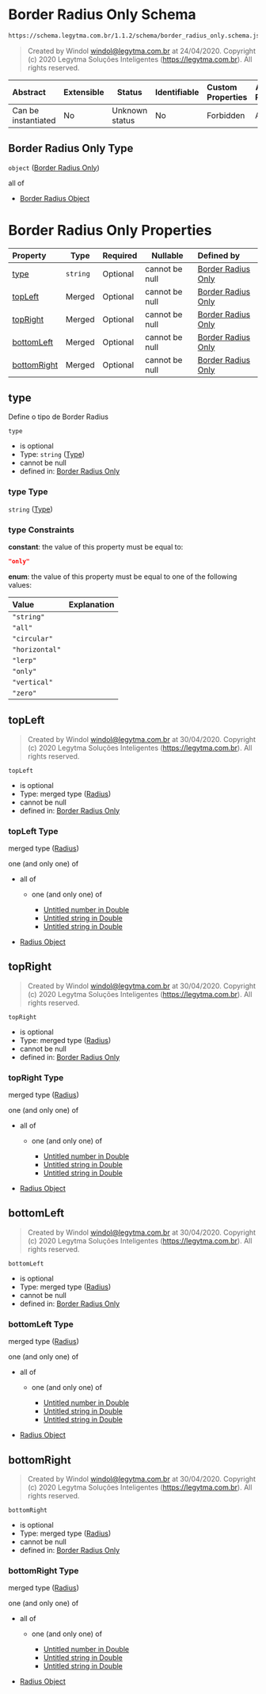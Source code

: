 # Border Radius Only Schema

```txt
https://schema.legytma.com.br/1.1.2/schema/border_radius_only.schema.json
```




> Created by Windol [windol@legytma.com.br](mailto:windol@legytma.com.br) at 24/04/2020.
> Copyright (c) 2020 Legytma Soluções Inteligentes (<https://legytma.com.br>). All rights reserved.
>

| Abstract            | Extensible | Status         | Identifiable | Custom Properties | Additional Properties | Access Restrictions | Defined In                                                                                        |
| :------------------ | ---------- | -------------- | ------------ | :---------------- | --------------------- | ------------------- | ------------------------------------------------------------------------------------------------- |
| Can be instantiated | No         | Unknown status | No           | Forbidden         | Allowed               | none                | [border_radius_only.schema.json](../schema/border_radius_only.schema.json) |

## Border Radius Only Type

`object` ([Border Radius Only](border_radius_only.md))

all of

-   [Border Radius Object](border_radius-oneof-border-radius-object.md)

# Border Radius Only Properties

| Property                    | Type     | Required | Nullable       | Defined by                                                                                                                                                         |
| :-------------------------- | -------- | -------- | -------------- | :----------------------------------------------------------------------------------------------------------------------------------------------------------------- |
| [type](#type)               | `string` | Optional | cannot be null | [Border Radius Only](border_radius_geometry-definitions-type.md) |
| [topLeft](#topLeft)         | Merged   | Optional | cannot be null | [Border Radius Only](border_radius_all-properties-radius.md)              |
| [topRight](#topRight)       | Merged   | Optional | cannot be null | [Border Radius Only](border_radius_all-properties-radius.md)             |
| [bottomLeft](#bottomLeft)   | Merged   | Optional | cannot be null | [Border Radius Only](border_radius_all-properties-radius.md)           |
| [bottomRight](#bottomRight) | Merged   | Optional | cannot be null | [Border Radius Only](border_radius_all-properties-radius.md)          |

## type

Define o tipo de Border Radius


`type`

-   is optional
-   Type: `string` ([Type](border_radius_geometry-definitions-type.md))
-   cannot be null
-   defined in: [Border Radius Only](border_radius_geometry-definitions-type.md)

### type Type

`string` ([Type](border_radius_geometry-definitions-type.md))

### type Constraints

**constant**: the value of this property must be equal to:

```json
"only"
```

**enum**: the value of this property must be equal to one of the following values:

| Value          | Explanation |
| :------------- | ----------- |
| `"string"`     |             |
| `"all"`        |             |
| `"circular"`   |             |
| `"horizontal"` |             |
| `"lerp"`       |             |
| `"only"`       |             |
| `"vertical"`   |             |
| `"zero"`       |             |

## topLeft




> Created by Windol [windol@legytma.com.br](mailto:windol@legytma.com.br) at 30/04/2020.
> Copyright (c) 2020 Legytma Soluções Inteligentes (<https://legytma.com.br>). All rights reserved.
>

`topLeft`

-   is optional
-   Type: merged type ([Radius](border_radius_all-properties-radius.md))
-   cannot be null
-   defined in: [Border Radius Only](border_radius_all-properties-radius.md)

### topLeft Type

merged type ([Radius](border_radius_all-properties-radius.md))

one (and only one) of

-   all of

    -   one (and only one) of

        -   [Untitled number in Double](double-oneof-0.md)
        -   [Untitled string in Double](double-oneof-1.md)
        -   [Untitled string in Double](double-oneof-2.md)
-   [Radius Object](radius-oneof-radius-object.md)

## topRight




> Created by Windol [windol@legytma.com.br](mailto:windol@legytma.com.br) at 30/04/2020.
> Copyright (c) 2020 Legytma Soluções Inteligentes (<https://legytma.com.br>). All rights reserved.
>

`topRight`

-   is optional
-   Type: merged type ([Radius](border_radius_all-properties-radius.md))
-   cannot be null
-   defined in: [Border Radius Only](border_radius_all-properties-radius.md)

### topRight Type

merged type ([Radius](border_radius_all-properties-radius.md))

one (and only one) of

-   all of

    -   one (and only one) of

        -   [Untitled number in Double](double-oneof-0.md)
        -   [Untitled string in Double](double-oneof-1.md)
        -   [Untitled string in Double](double-oneof-2.md)
-   [Radius Object](radius-oneof-radius-object.md)

## bottomLeft




> Created by Windol [windol@legytma.com.br](mailto:windol@legytma.com.br) at 30/04/2020.
> Copyright (c) 2020 Legytma Soluções Inteligentes (<https://legytma.com.br>). All rights reserved.
>

`bottomLeft`

-   is optional
-   Type: merged type ([Radius](border_radius_all-properties-radius.md))
-   cannot be null
-   defined in: [Border Radius Only](border_radius_all-properties-radius.md)

### bottomLeft Type

merged type ([Radius](border_radius_all-properties-radius.md))

one (and only one) of

-   all of

    -   one (and only one) of

        -   [Untitled number in Double](double-oneof-0.md)
        -   [Untitled string in Double](double-oneof-1.md)
        -   [Untitled string in Double](double-oneof-2.md)
-   [Radius Object](radius-oneof-radius-object.md)

## bottomRight




> Created by Windol [windol@legytma.com.br](mailto:windol@legytma.com.br) at 30/04/2020.
> Copyright (c) 2020 Legytma Soluções Inteligentes (<https://legytma.com.br>). All rights reserved.
>

`bottomRight`

-   is optional
-   Type: merged type ([Radius](border_radius_all-properties-radius.md))
-   cannot be null
-   defined in: [Border Radius Only](border_radius_all-properties-radius.md)

### bottomRight Type

merged type ([Radius](border_radius_all-properties-radius.md))

one (and only one) of

-   all of

    -   one (and only one) of

        -   [Untitled number in Double](double-oneof-0.md)
        -   [Untitled string in Double](double-oneof-1.md)
        -   [Untitled string in Double](double-oneof-2.md)
-   [Radius Object](radius-oneof-radius-object.md)
